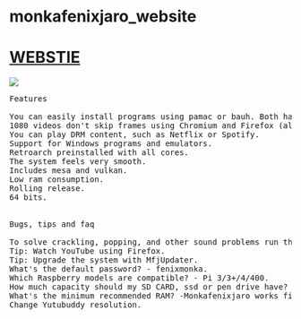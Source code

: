 # monkafenixjaro_website

<h1><a href="https://winuxwinfree.github.io/mfjwebsite">WEBSTIE</a></h1>
<img src="pictures/mfjwebsite.gif"/>

<pre>
Features

You can easily install programs using pamac or bauh. Both have support for AUR and Flatpack. You can also install the snap packages support with this command: sudo pacman -S pamac-all. 
1080 videos don't skip frames using Chromium and Firefox (although it depends on where the operating system is recorded and the background processes).
You can play DRM content, such as Netflix or Spotify.
Support for Windows programs and emulators.
Retroarch preinstalled with all cores.​
The system feels very smooth.
Includes mesa and vulkan.
Low ram consumption.
Rolling release.
64 bits.


Bugs, tips and faq

To solve crackling, popping, and other sound problems run the mfj updater patch. 
Tip: Watch ​YouTube using Firefox.
Tip: Upgrade the system with MfjUpdater.
What's the default password? - fenixmonka.
Which Raspberry models are compatible? - Pi 3/3+/4/400.
How much capacity should my SD CARD, ssd or pen drive have? - Minimum 16GB.
What's the minimum recommended RAM? -Monkafenixjaro works fine on Raspberrys with 1 GB of ram.
Change Yutubuddy resolution.
</pre>
